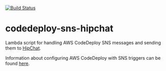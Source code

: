 [![Build Status](https://travis-ci.org/aptoma/codedeploy-sns-hipchat.svg?branch=master)](https://travis-ci.org/aptoma/codedeploy-sns-hipchat)

# codedeploy-sns-hipchat

Lambda script for handling AWS CodeDeploy SNS messages and sending them to [HipChat](http://www.hipchat.com).

Information about configuring AWS CodeDeploy with SNS triggers can be found [here](http://docs.aws.amazon.com/codedeploy/latest/userguide/how-to-notification-triggers.html).
